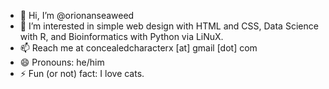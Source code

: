 - 👋 Hi, I’m @orionanseaweed
- 👀 I’m interested in simple web design with HTML and CSS, Data Science with R, and Bioinformatics with Python via LiNuX.
- 📫 Reach me at concealedcharacterx [at] gmail [dot] com
- 😄 Pronouns: he/him
- ⚡ Fun (or not) fact: I love cats.
